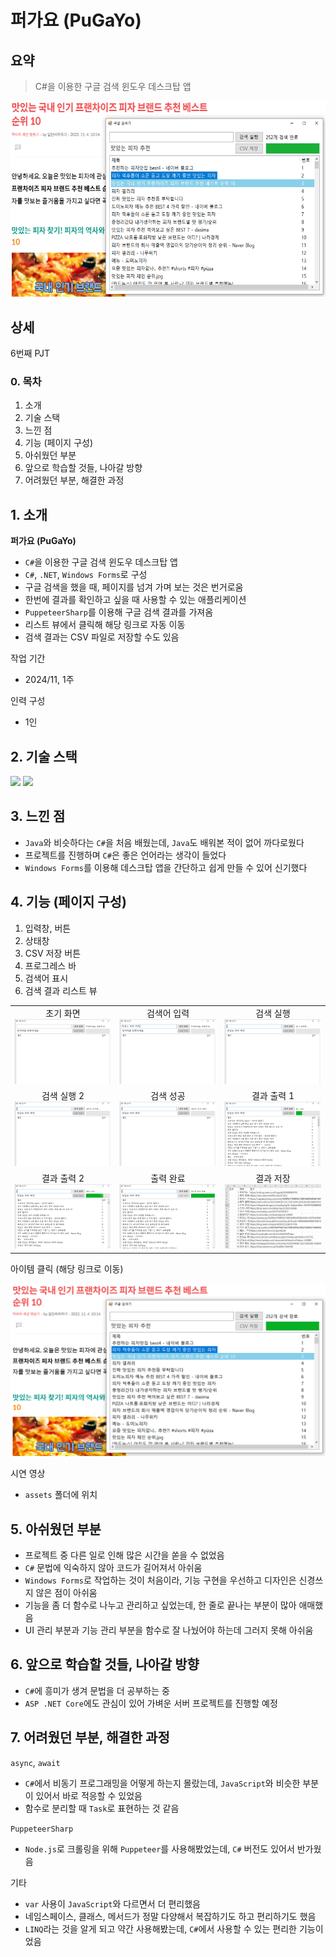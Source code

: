 # 퍼가요 (PuGaYo)

## 요약

> C#을 이용한 구글 검색 윈도우 데스크탑 앱

![퍼가요 (PuGaYo)](./assets/000-pugayo-main.png)

## 상세

6번째 PJT

### 0. 목차

1. 소개
2. 기술 스택
3. 느낀 점
4. 기능 (페이지 구성)
5. 아쉬웠던 부분
6. 앞으로 학습할 것들, 나아갈 방향
7. 어려웠던 부분, 해결한 과정

## 1. 소개

**퍼가요 (PuGaYo)**

- `C#`을 이용한 구글 검색 윈도우 데스크탑 앱
- `C#`, `.NET`, `Windows Forms`로 구성
- 구글 검색을 했을 때, 페이지를 넘겨 가며 보는 것은 번거로움
- 한번에 결과를 확인하고 싶을 때 사용할 수 있는 애플리케이션
- `PuppeteerSharp`를 이용해 구글 검색 결과를 가져옴
- 리스트 뷰에서 클릭해 해당 링크로 자동 이동
- 검색 결과는 CSV 파일로 저장할 수도 있음

작업 기간

- 2024/11, 1주

인력 구성

- 1인

## 2. 기술 스택

<img src="https://img.shields.io/badge/c%23-68217A?style=for-the-badge&logo=csharp&logoColor=black"> <img src="https://img.shields.io/badge/.NET-512BD4?style=for-the-badge&logo=.NET&logoColor=white">

## 3. 느낀 점

- `Java`와 비슷하다는 `C#`을 처음 배웠는데, `Java`도 배워본 적이 없어 까다로웠다
- 프로젝트를 진행하며 `C#`은 좋은 언어라는 생각이 들었다
- `Windows Forms`를 이용해 데스크탑 앱을 간단하고 쉽게 만들 수 있어 신기했다

## 4. 기능 (페이지 구성)

1. 입력창, 버튼
2. 상태창
3. CSV 저장 버튼
4. 프로그레스 바
5. 검색어 표시
6. 검색 결과 리스트 뷰

|                                                       |                                                        |                                                       |
| :---------------------------------------------------: | :----------------------------------------------------: | :---------------------------------------------------: |
|   초기 화면 ![초기 화면](./assets/01-초기화면.png)    | 검색어 입력 ![검색어 입력](./assets/02-검색어입력.png) |  검색 실행 ![검색 실행 1](./assets/03-검색실행1.png)  |
| 검색 실행 2 ![검색 실행 2](./assets/04-검색실행2.png) |    검색 성공 ![검색 성공](./assets/05-검색성공.png)    | 결과 출력 1 ![결과 출력 1](./assets/06-결과출력1.png) |
| 결과 출력 2 ![결과 출력 2](./assets/07-결과출력2.png) |    출력 완료 ![출력 완료](./assets/08-출력완료.png)    |   결과 저장 ![결과 저장](./assets/10-결과저장.PNG)    |

아이템 클릭 (해당 링크로 이동)

![아이템 클릭](./assets/09-아이템클릭.PNG)

시연 영상

- `assets` 폴더에 위치

## 5. 아쉬웠던 부분

- 프로젝트 중 다른 일로 인해 많은 시간을 쏟을 수 없었음
- `C#` 문법에 익숙하지 않아 코드가 길어져서 아쉬움
- `Windows Forms`로 작업하는 것이 처음이라, 기능 구현을 우선하고 디자인은 신경쓰지 않은 점이 아쉬움
- 기능을 좀 더 함수로 나누고 관리하고 싶었는데, 한 줄로 끝나는 부분이 많아 애매했음
- UI 관리 부분과 기능 관리 부분을 함수로 잘 나눴어야 하는데 그러지 못해 아쉬움

## 6. 앞으로 학습할 것들, 나아갈 방향

- `C#`에 흥미가 생겨 문법을 더 공부하는 중
- `ASP .NET Core`에도 관심이 있어 가벼운 서버 프로젝트를 진행할 예정

## 7. 어려웠던 부분, 해결한 과정

`async`, `await`

- `C#`에서 비동기 프로그래밍을 어떻게 하는지 몰랐는데, `JavaScript`와 비슷한 부분이 있어서 바로 적응할 수 있었음
- 함수로 분리할 때 `Task`로 표현하는 것 같음

`PuppeteerSharp`

- `Node.js`로 크롤링을 위해 `Puppeteer`를 사용해봤었는데, `C#` 버전도 있어서 반가웠음

기타

- `var` 사용이 `JavaScript`와 다르면서 더 편리했음
- 네임스페이스, 클래스, 메서드가 정말 다양해서 복잡하기도 하고 편리하기도 했음
- `LINQ`라는 것을 알게 되고 약간 사용해봤는데, `C#`에서 사용할 수 있는 편리한 기능이었음
